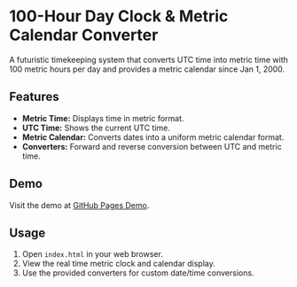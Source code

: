 # 100-Hour Day Clock & Metric Calendar Converter

A futuristic timekeeping system that converts UTC time into metric time with 100 metric hours per day and provides a metric calendar since Jan 1, 2000.

## Features

- **Metric Time:** Displays time in metric format.
- **UTC Time:** Shows the current UTC time.
- **Metric Calendar:** Converts dates into a uniform metric calendar format.
- **Converters:** Forward and reverse conversion between UTC and metric time.

## Demo

Visit the demo at [GitHub Pages Demo](https://username.github.io/100-hours/).

## Usage

1. Open `index.html` in your web browser.
2. View the real time metric clock and calendar display.
3. Use the provided converters for custom date/time conversions.

<!-- ...additional documentation as needed... -->
